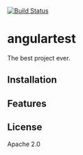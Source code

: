 
[![Build Status](https://secure.travis-ci.org/jankeesvanandel/angulartest.png)](https://travis-ci.org/jankeesvanandel/angulartest)

# angulartest

  The best project ever.

## Installation



## Features

   

## License

  Apache 2.0
